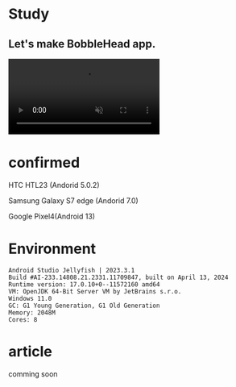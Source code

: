 # Study
## Let's make BobbleHead app.

<video src="Screenshot.20241207.mp4" controls loop autoplay muted></video>

# confirmed
HTC HTL23 (Andorid 5.0.2)

Samsung Galaxy S7 edge (Andorid 7.0)

Google Pixel4(Android 13)

# Environment
```
Android Studio Jellyfish | 2023.3.1
Build #AI-233.14808.21.2331.11709847, built on April 13, 2024
Runtime version: 17.0.10+0--11572160 amd64
VM: OpenJDK 64-Bit Server VM by JetBrains s.r.o.
Windows 11.0
GC: G1 Young Generation, G1 Old Generation
Memory: 2048M
Cores: 8
```
# article
comming soon
